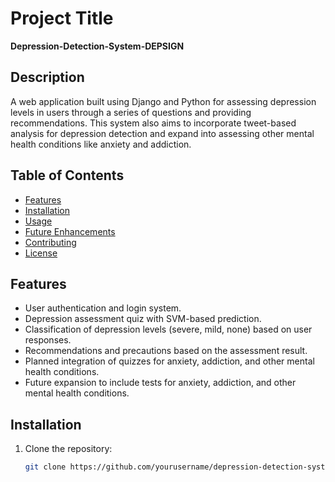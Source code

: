 # Project Title

**Depression-Detection-System-DEPSIGN**

## Description

A web application built using Django and Python for assessing depression levels in users through a series of questions and providing recommendations. This system also aims to incorporate tweet-based analysis for depression detection and expand into assessing other mental health conditions like anxiety and addiction.

## Table of Contents

- [Features](#features)
- [Installation](#installation)
- [Usage](#usage)
- [Future Enhancements](#future-enhancements)
- [Contributing](#contributing)
- [License](#license)

## Features

- User authentication and login system.
- Depression assessment quiz with SVM-based prediction.
- Classification of depression levels (severe, mild, none) based on user responses.
- Recommendations and precautions based on the assessment result.
- Planned integration of quizzes for anxiety, addiction, and other mental health conditions.
- Future expansion to include tests for anxiety, addiction, and other mental health conditions.

## Installation

1. Clone the repository:

   ```bash
   git clone https://github.com/yourusername/depression-detection-system.git





